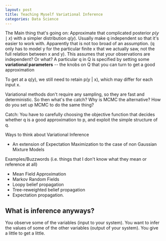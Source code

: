 ```yaml
---
layout: post
title: Teaching Myself Variational Inference
categories: Data Science
---
```


The Main thing that's going on: Approximate that complicated posterior $p(y \mid x)$ with a simpler distribution $q(y)$. Usually make q independent so that it's easier to work with. 
Apparently that is not too broad of an assumption.  (q only has to model y for the particular finite x that we actually saw, not the full relation between x and y). 
This assumes that your observations are independent? Or what? 
A particular q in Q is specified by setting some **variational parameters** -- the knobs on Q that you can turn to get a good approximation

 To get at a q(y), we still need to retain p(y | x), which may differ for each input x.

Variational methods don't require any sampling, so they are fast and deterministic. So then what's the catch? 
Why is MCMC the alternative? How do you set up MCMC to do the same thing?

Catch: You have to carefully choosing the objective function that decides whether q is a good approximation to p, and exploit the simple structure of q.

Ways to think about Variational Inference
* An extension of Expectation Maximization to the case of non Gaussian Mixture Models

Examples/Buzzwords (i.e. things that I don't know what they mean or reference at all)
* Mean Field Approximation
* Markov Random Fields
* Loopy belief propagation
* Tree-reweighted belief propagation
* Expectation propagation.

## What is inference anyways? 
You observe some of the variables (input to your system). You want to infer the values of some of the other variables (output of your system).
You give a little to get a little. 


